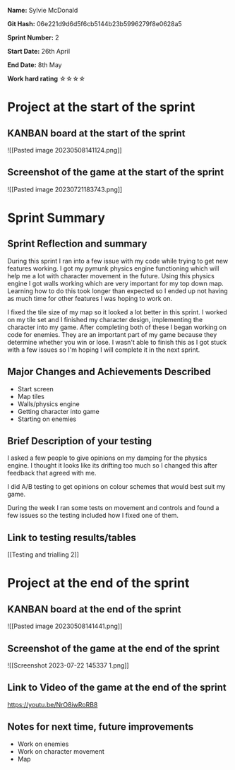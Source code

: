 
**Name:** Sylvie McDonald

**Git Hash:** 06e221d9d6d5f6cb5144b23b5996279f8e0628a5

**Sprint Number:** 2

**Start Date:** 26th April

**End Date:** 8th May

**Work hard rating**
☆☆☆☆

# Project at the start of the sprint
## **KANBAN board at the start of the sprint**
![[Pasted image 20230508141124.png]]
## **Screenshot of the game at the start of the sprint**
![[Pasted image 20230721183743.png]]
# Sprint Summary
## **Sprint Reflection and summary**

During this sprint I ran into a few issue with my code while trying to get new features working. I got my pymunk physics engine functioning which will help me a lot with character movement in the future. Using this physics engine I got walls working which are very important for my top down map. Learning how to do this took longer than expected so I ended up not having as much time for other features I was hoping to work on. 

I fixed the tile size of my map so it looked a lot better in this sprint. I worked on my tile set and I finished my character design, implementing the character into my game. After completing both of these I began working on code for enemies. They are an important part of my game because they determine whether you win or lose. I wasn't able to finish this as I got stuck with a few issues so I'm hoping I will complete it in the next sprint.


## **Major Changes and Achievements Described**
- Start screen 
- Map tiles
- Walls/physics engine
- Getting character into game
- Starting on enemies
## **Brief Description of your testing**
I asked a few people to give opinions on my damping for the physics engine. I thought it looks like its drifting too much so I changed this after feedback that agreed with me.

I did A/B testing to get opinions on colour schemes that would best suit my game.

During the week I ran some tests on movement and controls and found a few issues so the testing included how I fixed one of them.


## **Link to testing results/tables**
[[Testing and trialling 2]]

# Project at the end of the sprint
## **KANBAN board at the end of the sprint**
![[Pasted image 20230508141441.png]]
## **Screenshot of the game at the end of the sprint**
![[Screenshot 2023-07-22 145337 1.png]]
## Link to **Video of the game at the end of the sprint**
https://youtu.be/NrO8iwRoRB8

## **Notes for next time, future improvements**
- Work on enemies
- Work on character movement
- Map